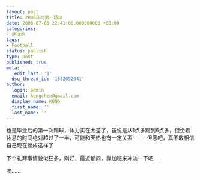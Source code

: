 ```yaml
---
layout: post
title: 2006年的第一场球
date: 2006-07-08 22:41:00.000000000 +08:00
categories:
- 非技术
tags:
- Football
status: publish
type: post
published: true
meta:
  _edit_last: '1'
  dsq_thread_id: '1532652941'
author:
  login: admin
  email: kongchen@gmail.com
  display_name: KONG
  first_name: ''
  last_name: ''
---
```

也是毕业后的第一次踢球，体力实在太差了，虽说是从1点多踢到6点多，但坐着休息的时间绝对超过了一半，可能和天热也有一定关系------但愿吧，真不敢相信自己现在挫成这样了

下个礼拜事情貌似狂多，刚好，最近郁闷，靠加班来冲淡一下吧......

唉......
